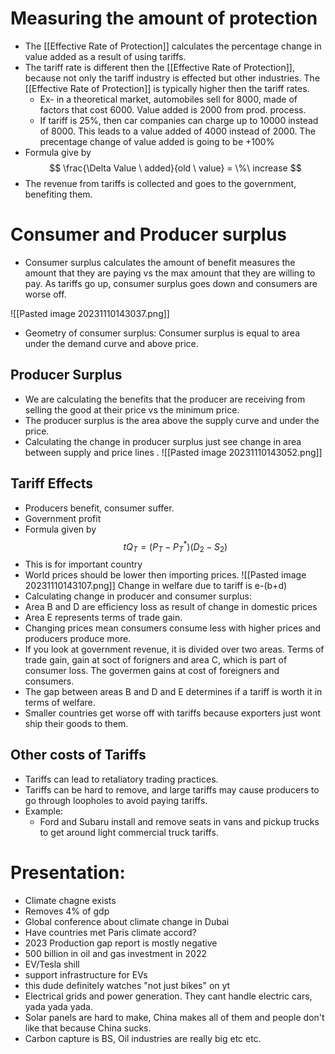 # Measuring the amount of protection
- The [[Effective Rate of Protection]] calculates the percentage change in value added as a result of using tariffs. 
- The tariff rate is different then the [[Effective Rate of Protection]], because not only the tariff industry is effected but other industries. The [[Effective Rate of Protection]] is typically higher then the tariff rates. 
	- Ex- in a theoretical market, automobiles sell for 8000, made of factors that cost 6000. Value added is 2000 from prod. process. 
	- If tariff is 25%, then car companies can charge up to 10000 instead of 8000. This leads to a value added of 4000 instead of 2000. The precentage change of value added is going to be +100%
- Formula give by $$
\frac{\Delta Value \ added}{old \ value} = \%\ increase
$$
- The revenue from tariffs is collected and goes to the government, benefiting them. 
# Consumer and Producer surplus

- Consumer surplus calculates the amount of benefit measures the amount that they are paying vs the max amount that they are willing to pay. As tariffs go up, consumer surplus goes down and consumers are worse off. 

![[Pasted image 20231110143037.png]]

- Geometry of consumer surplus: Consumer surplus is equal to area under the demand curve and above price.
## Producer Surplus
- We are calculating the benefits that the producer are receiving from selling the good at their price vs the minimum price. 
- The producer surplus is the area above the supply curve and under the price. 
- Calculating the change in producer surplus just see change in area between supply and price lines .
![[Pasted image 20231110143052.png]]
## Tariff Effects 
- Producers benefit, consumer suffer.
- Government profit
- Formula given by $$
 tQ_{T} = (P_{T}-P_{T}^*)(D_{2}-S_{2})
$$
- This is for important country
- World prices should be lower then importing prices. 
![[Pasted image 20231110143107.png]]
Change in welfare due to tariff is e-(b+d)
- Calculating change in producer and consumer surplus: 
- Area B and D are efficiency loss as result of change in domestic prices
- Area E represents terms of trade gain. 
- Changing prices mean consumers consume less with higher prices and producers produce more. 
- If you look at government revenue, it is divided over two areas. Terms of trade gain, gain at soct of forigners and area C, which is part of consumer loss. The govermen gains at cost of foreigners and consumers. 
- The gap between areas B and D and E determines if a tariff is worth it in terms of welfare. 
- Smaller countries get worse off with tariffs because exporters just wont ship their goods to them. 
## Other costs of Tariffs
- Tariffs can lead to retaliatory trading practices. 
- Tariffs can be hard to remove, and large tariffs may cause producers to go through loopholes to avoid paying tariffs. 
- Example: 
	- Ford and Subaru install and remove seats in vans and pickup trucks to get around light commercial truck tariffs. 


# Presentation: 
- Climate chagne exists
- Removes 4% of gdp
- Global conference about climate change in Dubai
- Have countries met Paris climate accord?
- 2023 Production gap report is mostly negative 
- 500 billion in oil and gas investment in 2022
- EV/Tesla shill
- support infrastructure for EVs
- this dude definitely watches "not just bikes" on yt
- Electrical grids and power generation. They cant handle electric cars, yada yada yada.
- Solar panels are hard to make, China makes all of them and people don't like that because China sucks. 
- Carbon capture is BS, Oil industries are really big etc etc. 
